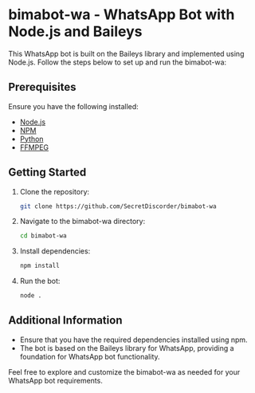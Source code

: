 # bimabot-wa - WhatsApp Bot with Node.js and Baileys

This WhatsApp bot is built on the Baileys library and implemented using Node.js. Follow the steps below to set up and run the bimabot-wa:

## Prerequisites
Ensure you have the following installed:
- [Node.js](https://nodejs.org/)
- [NPM](https://www.npmjs.com/get-npm)
- [Python](https://www.python.org/)
- [FFMPEG](https://ffmpeg.org/download.html)
## Getting Started
1. Clone the repository:
   ```bash
   git clone https://github.com/SecretDiscorder/bimabot-wa
   ```

2. Navigate to the bimabot-wa directory:
   ```bash
   cd bimabot-wa
   ```

3. Install dependencies:
   ```bash
   npm install
   ```

4. Run the bot:
   ```bash
   node .
   ```

## Additional Information
- Ensure that you have the required dependencies installed using npm.
- The bot is based on the Baileys library for WhatsApp, providing a foundation for WhatsApp bot functionality.

Feel free to explore and customize the bimabot-wa as needed for your WhatsApp bot requirements.
